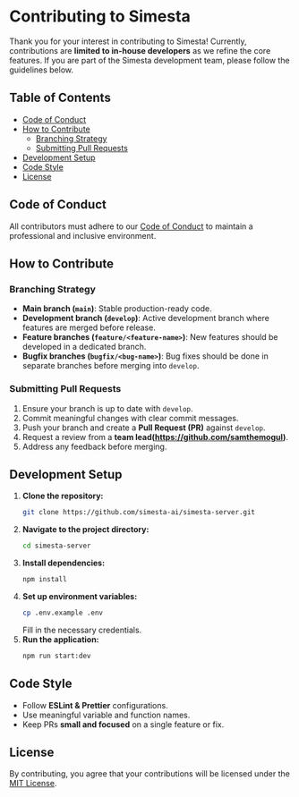 # Contributing to Simesta

Thank you for your interest in contributing to Simesta! Currently, contributions are **limited to in-house developers** as we refine the core features. If you are part of the Simesta development team, please follow the guidelines below.

## Table of Contents
- [Code of Conduct](#code-of-conduct)
- [How to Contribute](#how-to-contribute)
  - [Branching Strategy](#branching-strategy)
  - [Submitting Pull Requests](#submitting-pull-requests)
- [Development Setup](#development-setup)
- [Code Style](#code-style)
- [License](#license)

## Code of Conduct
All contributors must adhere to our [Code of Conduct](CODE_OF_CONDUCT.md) to maintain a professional and inclusive environment.

## How to Contribute

### Branching Strategy
- **Main branch (`main`)**: Stable production-ready code.
- **Development branch (`develop`)**: Active development branch where features are merged before release.
- **Feature branches (`feature/<feature-name>`)**: New features should be developed in a dedicated branch.
- **Bugfix branches (`bugfix/<bug-name>`)**: Bug fixes should be done in separate branches before merging into `develop`.

### Submitting Pull Requests
1. Ensure your branch is up to date with `develop`.
2. Commit meaningful changes with clear commit messages.
3. Push your branch and create a **Pull Request (PR)** against `develop`.
4. Request a review from a **team lead(https://github.com/samthemogul)**.
5. Address any feedback before merging.

## Development Setup
1. **Clone the repository:**
   ```bash
   git clone https://github.com/simesta-ai/simesta-server.git
   ```
2. **Navigate to the project directory:**
   ```bash
   cd simesta-server
   ```
3. **Install dependencies:**
   ```bash
   npm install
   ```
4. **Set up environment variables:**
   ```bash
   cp .env.example .env
   ```
   Fill in the necessary credentials.
5. **Run the application:**
   ```bash
   npm run start:dev
   ```

## Code Style
- Follow **ESLint & Prettier** configurations.
- Use meaningful variable and function names.
- Keep PRs **small and focused** on a single feature or fix.

## License
By contributing, you agree that your contributions will be licensed under the [MIT License](LICENSE).